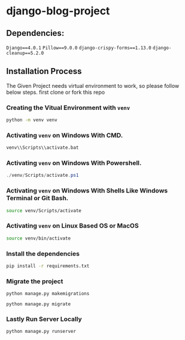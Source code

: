 # django-blog-project

## Dependencies:
`Django==4.0.1`
`Pillow==9.0.0`
`django-crispy-forms==1.13.0`
`django-cleanup==5.2.0`

## Installation Process
The Given Project needs virtual environment to work, so please follow below steps.
first clone or fork this repo

### Creating the Vitual Environment with `venv`
```bash
python -m venv venv
```

### Activating `venv` on Windows With CMD.
```cmd
venv\\Scripts\\activate.bat
```

### Activating `venv` on Windows With Powershell.
```powershell
./venv/Scripts/activate.ps1
```

### Activating `venv` on Windows With Shells Like Windows Terminal or Git Bash.
```bash
source venv/Scripts/activate
```

### Activating `venv` on Linux Based OS or MacOS
```bash
source venv/bin/activate
```

### Install the dependencies
```bash
pip install -r requirements.txt
```

### Migrate the project
```python3
python manage.py makemigrations

python manage.py migrate
```

### Lastly Run Server Locally
```python3
python manage.py runserver
```
